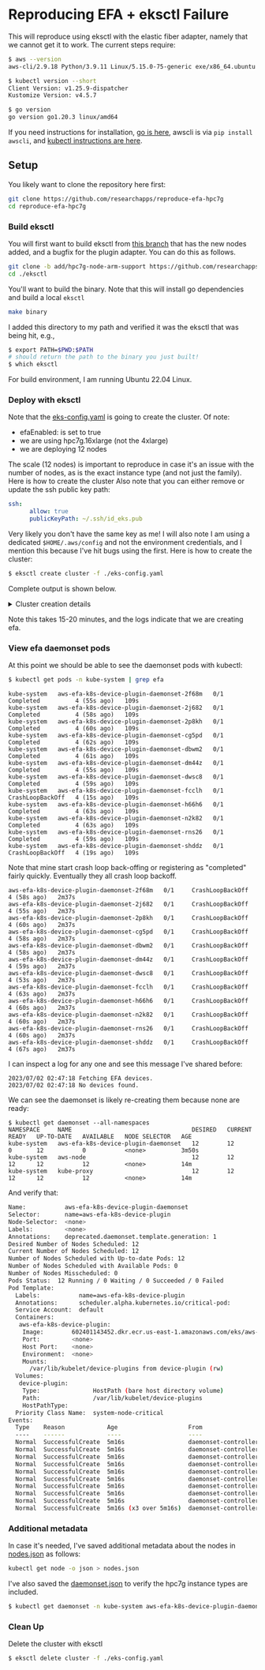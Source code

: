 # Reproducing EFA + eksctl Failure

This will reproduce using eksctl with the elastic fiber adapter, namely that we cannot
get it to work. The current steps require:

```bash
$ aws --version
aws-cli/2.9.18 Python/3.9.11 Linux/5.15.0-75-generic exe/x86_64.ubuntu.22 prompt/off

$ kubectl version --short
Client Version: v1.25.9-dispatcher
Kustomize Version: v4.5.7

$ go version
go version go1.20.3 linux/amd64
```

If you need instructions for installation, [go is here](https://go.dev/doc/install), 
awscli is via `pip install awscli`, and [kubectl instructions are here](https://kubernetes.io/docs/tasks/tools/install-kubectl-linux/).


## Setup

You likely want to clone the repository here first:

```bash
git clone https://github.com/researchapps/reproduce-efa-hpc7g
cd reproduce-efa-hpc7g
```

### Build eksctl

You will first want to build eksctl from [this branch](https://github.com/weaveworks/eksctl/pull/6743#pullrequestreview-1507361538)
that has the new nodes added, and a bugfix for the plugin adapter. You can do this as follows.

```bash
git clone -b add/hpc7g-node-arm-support https://github.com/researchapps/eksctl
cd ./eksctl
```

You'll want to build the binary. Note that this will install go dependencies and build a local `eksctl`

```bash
make binary
```

I added this directory to my path and verified it was the eksctl that was being hit, e.g.,

```bash
$ export PATH=$PWD:$PATH
# should return the path to the binary you just built!
$ which eksctl
```

For build environment, I am running Ubuntu 22.04 Linux.

### Deploy with eksctl

Note that the [eks-config.yaml](eks-config.yaml) is going to create the cluster.
Of note:

 - efaEnabled: is set to true
 - we are using hpc7g.16xlarge (not the 4xlarge)
 - we are deploying 12 nodes
 
The scale (12 nodes) is important to reproduce in case it's an issue with the number of nodes,
as is the exact instance type (and not just the family). Here is how to create the cluster
Also note that you can either remove or update the ssh public key path:

```yaml
ssh:
      allow: true
      publicKeyPath: ~/.ssh/id_eks.pub
```

Very likely you don't have the same key as me! I will also note I am
using a dedicated `$HOME/.aws/config` and not the environment credentials,
and I mention this because I've hit bugs using the first. Here is how to create the cluster:

```bash
$ eksctl create cluster -f ./eks-config.yaml
```

Complete output is shown below.

<details>

<summary>Cluster creation details</summary>

```console
$ eksctl create cluster -f ./eks-config.yaml
2023-07-01 20:26:41 [ℹ]  eksctl version 0.148.0-dev+994a2d27f.2023-07-01T20:14:14Z
2023-07-01 20:26:41 [ℹ]  using region us-east-1
2023-07-01 20:26:41 [ℹ]  subnets for us-east-1a - public:192.168.0.0/19 private:192.168.64.0/19
2023-07-01 20:26:41 [ℹ]  subnets for us-east-1b - public:192.168.32.0/19 private:192.168.96.0/19
2023-07-01 20:26:41 [ℹ]  nodegroup "workers" will use "" [AmazonLinux2/1.27]
2023-07-01 20:26:41 [ℹ]  using SSH public key "/home/vanessa/.ssh/id_eks.pub" as "eksctl-scaling-study-efa-nodegroup-workers-4e:93:d9:47:eb:81:3e:4f:1b:e0:44:ac:af:c6:ac:b3" 
2023-07-01 20:26:42 [ℹ]  using Kubernetes version 1.27
2023-07-01 20:26:42 [ℹ]  creating EKS cluster "scaling-study-efa" in "us-east-1" region with managed nodes
2023-07-01 20:26:42 [ℹ]  1 nodegroup (workers) was included (based on the include/exclude rules)
2023-07-01 20:26:42 [ℹ]  will create a CloudFormation stack for cluster itself and 0 nodegroup stack(s)
2023-07-01 20:26:42 [ℹ]  will create a CloudFormation stack for cluster itself and 1 managed nodegroup stack(s)
2023-07-01 20:26:42 [ℹ]  if you encounter any issues, check CloudFormation console or try 'eksctl utils describe-stacks --region=us-east-1 --cluster=scaling-study-efa'
2023-07-01 20:26:42 [ℹ]  Kubernetes API endpoint access will use default of {publicAccess=true, privateAccess=false} for cluster "scaling-study-efa" in "us-east-1"
2023-07-01 20:26:42 [ℹ]  CloudWatch logging will not be enabled for cluster "scaling-study-efa" in "us-east-1"
2023-07-01 20:26:42 [ℹ]  you can enable it with 'eksctl utils update-cluster-logging --enable-types={SPECIFY-YOUR-LOG-TYPES-HERE (e.g. all)} --region=us-east-1 --cluster=scaling-study-efa'
2023-07-01 20:26:42 [ℹ]  
2 sequential tasks: { create cluster control plane "scaling-study-efa", 
    2 sequential sub-tasks: { 
        wait for control plane to become ready,
        create managed nodegroup "workers",
    } 
}
2023-07-01 20:26:42 [ℹ]  building cluster stack "eksctl-scaling-study-efa-cluster"
2023-07-01 20:26:43 [ℹ]  deploying stack "eksctl-scaling-study-efa-cluster"
2023-07-01 20:27:13 [ℹ]  waiting for CloudFormation stack "eksctl-scaling-study-efa-cluster"
2023-07-01 20:27:43 [ℹ]  waiting for CloudFormation stack "eksctl-scaling-study-efa-cluster"
2023-07-01 20:28:43 [ℹ]  waiting for CloudFormation stack "eksctl-scaling-study-efa-cluster"
2023-07-01 20:29:44 [ℹ]  waiting for CloudFormation stack "eksctl-scaling-study-efa-cluster"
2023-07-01 20:30:44 [ℹ]  waiting for CloudFormation stack "eksctl-scaling-study-efa-cluster"
2023-07-01 20:31:44 [ℹ]  waiting for CloudFormation stack "eksctl-scaling-study-efa-cluster"
2023-07-01 20:32:45 [ℹ]  waiting for CloudFormation stack "eksctl-scaling-study-efa-cluster"
2023-07-01 20:33:45 [ℹ]  waiting for CloudFormation stack "eksctl-scaling-study-efa-cluster"
2023-07-01 20:34:45 [ℹ]  waiting for CloudFormation stack "eksctl-scaling-study-efa-cluster"
2023-07-01 20:35:46 [ℹ]  waiting for CloudFormation stack "eksctl-scaling-study-efa-cluster"
2023-07-01 20:36:46 [ℹ]  waiting for CloudFormation stack "eksctl-scaling-study-efa-cluster"
2023-07-01 20:37:46 [ℹ]  waiting for CloudFormation stack "eksctl-scaling-study-efa-cluster"
2023-07-01 20:39:49 [ℹ]  building managed nodegroup stack "eksctl-scaling-study-efa-nodegroup-workers"
2023-07-01 20:39:49 [ℹ]  skipping us-east-1b from selection because it doesn't support the following instance type(s): hpc7g.16xlarge
2023-07-01 20:39:49 [ℹ]  EFA requires all nodes be in a single subnet, arbitrarily choosing one: [subnet-0af2a381b46f2c174]
2023-07-01 20:39:50 [ℹ]  deploying stack "eksctl-scaling-study-efa-nodegroup-workers"
2023-07-01 20:39:50 [ℹ]  waiting for CloudFormation stack "eksctl-scaling-study-efa-nodegroup-workers"
2023-07-01 20:40:20 [ℹ]  waiting for CloudFormation stack "eksctl-scaling-study-efa-nodegroup-workers"
2023-07-01 20:41:01 [ℹ]  waiting for CloudFormation stack "eksctl-scaling-study-efa-nodegroup-workers"
2023-07-01 20:42:37 [ℹ]  waiting for CloudFormation stack "eksctl-scaling-study-efa-nodegroup-workers"
2023-07-01 20:44:17 [ℹ]  waiting for CloudFormation stack "eksctl-scaling-study-efa-nodegroup-workers"
2023-07-01 20:44:17 [ℹ]  waiting for the control plane to become ready
2023-07-01 20:44:17 [✔]  saved kubeconfig as "/home/vanessa/.kube/config"
2023-07-01 20:44:17 [ℹ]  1 task: { install EFA device plugin }
W0701 20:44:18.439148 1335956 warnings.go:70] spec.template.metadata.annotations[scheduler.alpha.kubernetes.io/critical-pod]: non-functional in v1.16+; use the "priorityClassName" field instead
2023-07-01 20:44:18 [ℹ]  created "kube-system:DaemonSet.apps/aws-efa-k8s-device-plugin-daemonset"
2023-07-01 20:44:18 [ℹ]  as you have enabled EFA, the EFA device plugin was automatically installed.
2023-07-01 20:44:18 [✔]  all EKS cluster resources for "scaling-study-efa" have been created
2023-07-01 20:44:18 [ℹ]  nodegroup "workers" has 12 node(s)
2023-07-01 20:44:18 [ℹ]  node "ip-192-168-0-180.ec2.internal" is ready
2023-07-01 20:44:18 [ℹ]  node "ip-192-168-12-191.ec2.internal" is ready
2023-07-01 20:44:18 [ℹ]  node "ip-192-168-12-23.ec2.internal" is ready
2023-07-01 20:44:18 [ℹ]  node "ip-192-168-16-172.ec2.internal" is ready
2023-07-01 20:44:18 [ℹ]  node "ip-192-168-18-84.ec2.internal" is ready
2023-07-01 20:44:18 [ℹ]  node "ip-192-168-19-78.ec2.internal" is ready
2023-07-01 20:44:18 [ℹ]  node "ip-192-168-20-170.ec2.internal" is ready
2023-07-01 20:44:18 [ℹ]  node "ip-192-168-26-0.ec2.internal" is ready
2023-07-01 20:44:18 [ℹ]  node "ip-192-168-3-94.ec2.internal" is ready
2023-07-01 20:44:18 [ℹ]  node "ip-192-168-4-49.ec2.internal" is ready
2023-07-01 20:44:18 [ℹ]  node "ip-192-168-6-170.ec2.internal" is ready
2023-07-01 20:44:18 [ℹ]  node "ip-192-168-7-236.ec2.internal" is ready
2023-07-01 20:44:18 [ℹ]  waiting for at least 12 node(s) to become ready in "workers"
2023-07-01 20:44:18 [ℹ]  nodegroup "workers" has 12 node(s)
2023-07-01 20:44:18 [ℹ]  node "ip-192-168-0-180.ec2.internal" is ready
2023-07-01 20:44:18 [ℹ]  node "ip-192-168-12-191.ec2.internal" is ready
2023-07-01 20:44:18 [ℹ]  node "ip-192-168-12-23.ec2.internal" is ready
2023-07-01 20:44:18 [ℹ]  node "ip-192-168-16-172.ec2.internal" is ready
2023-07-01 20:44:18 [ℹ]  node "ip-192-168-18-84.ec2.internal" is ready
2023-07-01 20:44:18 [ℹ]  node "ip-192-168-19-78.ec2.internal" is ready
2023-07-01 20:44:18 [ℹ]  node "ip-192-168-20-170.ec2.internal" is ready
2023-07-01 20:44:18 [ℹ]  node "ip-192-168-26-0.ec2.internal" is ready
2023-07-01 20:44:18 [ℹ]  node "ip-192-168-3-94.ec2.internal" is ready
2023-07-01 20:44:18 [ℹ]  node "ip-192-168-4-49.ec2.internal" is ready
2023-07-01 20:44:18 [ℹ]  node "ip-192-168-6-170.ec2.internal" is ready
2023-07-01 20:44:18 [ℹ]  node "ip-192-168-7-236.ec2.internal" is ready
2023-07-01 20:44:22 [ℹ]  kubectl command should work with "/home/vanessa/.kube/config", try 'kubectl get nodes'
2023-07-01 20:44:22 [✔]  EKS cluster "scaling-study-efa" in "us-east-1" region is ready

```

</details>


Note this takes 15-20 minutes, and the logs indicate that we are creating efa.

### View efa daemonset pods 

At this point we should be able to see the daemonset pods with kubectl:

```bash
$ kubectl get pods -n kube-system | grep efa
```
```console
kube-system   aws-efa-k8s-device-plugin-daemonset-2f68m   0/1     Completed          4 (55s ago)   109s
kube-system   aws-efa-k8s-device-plugin-daemonset-2j682   0/1     Completed          4 (58s ago)   109s
kube-system   aws-efa-k8s-device-plugin-daemonset-2p8kh   0/1     Completed          4 (60s ago)   109s
kube-system   aws-efa-k8s-device-plugin-daemonset-cg5pd   0/1     Completed          4 (62s ago)   109s
kube-system   aws-efa-k8s-device-plugin-daemonset-dbwm2   0/1     Completed          4 (61s ago)   109s
kube-system   aws-efa-k8s-device-plugin-daemonset-dm44z   0/1     Completed          4 (55s ago)   109s
kube-system   aws-efa-k8s-device-plugin-daemonset-dwsc8   0/1     Completed          4 (59s ago)   109s
kube-system   aws-efa-k8s-device-plugin-daemonset-fcclh   0/1     CrashLoopBackOff   4 (15s ago)   109s
kube-system   aws-efa-k8s-device-plugin-daemonset-h66h6   0/1     Completed          4 (63s ago)   109s
kube-system   aws-efa-k8s-device-plugin-daemonset-n2k82   0/1     Completed          4 (63s ago)   109s
kube-system   aws-efa-k8s-device-plugin-daemonset-rns26   0/1     Completed          4 (59s ago)   109s
kube-system   aws-efa-k8s-device-plugin-daemonset-shddz   0/1     CrashLoopBackOff   4 (19s ago)   109s
```

Note that mine start crash loop back-offing or registering as "completed" fairly quickly.
Eventually they all crash loop backoff.

```console
aws-efa-k8s-device-plugin-daemonset-2f68m   0/1     CrashLoopBackOff   4 (58s ago)   2m37s
aws-efa-k8s-device-plugin-daemonset-2j682   0/1     CrashLoopBackOff   4 (55s ago)   2m37s
aws-efa-k8s-device-plugin-daemonset-2p8kh   0/1     CrashLoopBackOff   4 (60s ago)   2m37s
aws-efa-k8s-device-plugin-daemonset-cg5pd   0/1     CrashLoopBackOff   4 (58s ago)   2m37s
aws-efa-k8s-device-plugin-daemonset-dbwm2   0/1     CrashLoopBackOff   4 (58s ago)   2m37s
aws-efa-k8s-device-plugin-daemonset-dm44z   0/1     CrashLoopBackOff   4 (59s ago)   2m37s
aws-efa-k8s-device-plugin-daemonset-dwsc8   0/1     CrashLoopBackOff   4 (53s ago)   2m37s
aws-efa-k8s-device-plugin-daemonset-fcclh   0/1     CrashLoopBackOff   4 (63s ago)   2m37s
aws-efa-k8s-device-plugin-daemonset-h66h6   0/1     CrashLoopBackOff   4 (60s ago)   2m37s
aws-efa-k8s-device-plugin-daemonset-n2k82   0/1     CrashLoopBackOff   4 (60s ago)   2m37s
aws-efa-k8s-device-plugin-daemonset-rns26   0/1     CrashLoopBackOff   4 (60s ago)   2m37s
aws-efa-k8s-device-plugin-daemonset-shddz   0/1     CrashLoopBackOff   4 (67s ago)   2m37s
```

I can inspect a log for any one and see this message I've shared before:

```
2023/07/02 02:47:18 Fetching EFA devices.
2023/07/02 02:47:18 No devices found.
```

We can see the daemonset is likely re-creating them because none are ready:

```
$ kubectl get daemonset --all-namespaces
NAMESPACE     NAME                                  DESIRED   CURRENT   READY   UP-TO-DATE   AVAILABLE   NODE SELECTOR   AGE
kube-system   aws-efa-k8s-device-plugin-daemonset   12        12        0       12           0           <none>          3m50s
kube-system   aws-node                              12        12        12      12           12          <none>          14m
kube-system   kube-proxy                            12        12        12      12           12          <none>          14m
```

And verify that:

```bash
Name:           aws-efa-k8s-device-plugin-daemonset
Selector:       name=aws-efa-k8s-device-plugin
Node-Selector:  <none>
Labels:         <none>
Annotations:    deprecated.daemonset.template.generation: 1
Desired Number of Nodes Scheduled: 12
Current Number of Nodes Scheduled: 12
Number of Nodes Scheduled with Up-to-date Pods: 12
Number of Nodes Scheduled with Available Pods: 0
Number of Nodes Misscheduled: 0
Pods Status:  12 Running / 0 Waiting / 0 Succeeded / 0 Failed
Pod Template:
  Labels:           name=aws-efa-k8s-device-plugin
  Annotations:      scheduler.alpha.kubernetes.io/critical-pod: 
  Service Account:  default
  Containers:
   aws-efa-k8s-device-plugin:
    Image:        602401143452.dkr.ecr.us-east-1.amazonaws.com/eks/aws-efa-k8s-device-plugin:v0.3.3
    Port:         <none>
    Host Port:    <none>
    Environment:  <none>
    Mounts:
      /var/lib/kubelet/device-plugins from device-plugin (rw)
  Volumes:
   device-plugin:
    Type:               HostPath (bare host directory volume)
    Path:               /var/lib/kubelet/device-plugins
    HostPathType:       
  Priority Class Name:  system-node-critical
Events:
  Type    Reason            Age                    From                  Message
  ----    ------            ----                   ----                  -------
  Normal  SuccessfulCreate  5m16s                  daemonset-controller  Created pod: aws-efa-k8s-device-plugin-daemonset-dbwm2
  Normal  SuccessfulCreate  5m16s                  daemonset-controller  Created pod: aws-efa-k8s-device-plugin-daemonset-h66h6
  Normal  SuccessfulCreate  5m16s                  daemonset-controller  Created pod: aws-efa-k8s-device-plugin-daemonset-2f68m
  Normal  SuccessfulCreate  5m16s                  daemonset-controller  Created pod: aws-efa-k8s-device-plugin-daemonset-2j682
  Normal  SuccessfulCreate  5m16s                  daemonset-controller  Created pod: aws-efa-k8s-device-plugin-daemonset-fcclh
  Normal  SuccessfulCreate  5m16s                  daemonset-controller  Created pod: aws-efa-k8s-device-plugin-daemonset-cg5pd
  Normal  SuccessfulCreate  5m16s                  daemonset-controller  Created pod: aws-efa-k8s-device-plugin-daemonset-dwsc8
  Normal  SuccessfulCreate  5m16s                  daemonset-controller  Created pod: aws-efa-k8s-device-plugin-daemonset-rns26
  Normal  SuccessfulCreate  5m16s                  daemonset-controller  Created pod: aws-efa-k8s-device-plugin-daemonset-n2k82
  Normal  SuccessfulCreate  5m16s (x3 over 5m16s)  daemonset-controller  (combined from similar events): Created pod: aws-efa-k8s-device-plugin-daemonset-dm44z
```

### Additional metadata

In case it's needed, I've saved additional metadata about the nodes in [nodes.json](nodes.json)
as follows:

```bash
kubectl get node -o json > nodes.json
```

I've also saved the [daemonset.json](daemonset.json) to verify the hpc7g instance types are included.

```bash
$ kubectl get daemonset -n kube-system aws-efa-k8s-device-plugin-daemonset -o json > daemonset.json
```

### Clean Up

Delete the cluster with eksctl

```bash
$ eksctl delete cluster -f ./eks-config.yaml 
```
